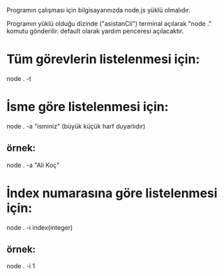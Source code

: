 Programın çalışması için bilgisayarınızda node.js yüklü olmalıdır.

Programın yüklü olduğu  dizinde ("asistanCli")  terminal açılarak "node ." komutu gönderilir.
default olarak yardım penceresi açılacaktır. 

# Tüm görevlerin listelenmesi için:
node . -t

# İsme göre listelenmesi için:
node . -a "isminiz"  (büyük küçük harf duyarlıdır)
## örnek: 
node . -a "Ali Koç" 

# İndex numarasına göre listelenmesi için:
node . -i index(integer)
## örnek: 
node . -i 1